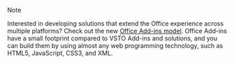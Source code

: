 > [!NOTE]
> Interested in developing solutions that extend the Office experience across multiple platforms? Check out the new [Office Add-ins model](https://docs.microsoft.com/en-us/office/dev/add-ins/overview/office-add-ins). Office Add-ins have a small footprint compared to VSTO Add-ins and solutions, and you can build them by using almost any web programming technology, such as HTML5, JavaScript, CSS3, and XML.

